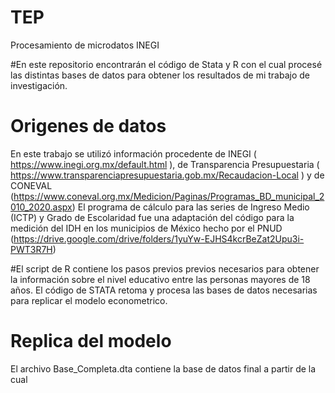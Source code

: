 # TEP
Procesamiento de microdatos INEGI

#En este repositorio encontrarán el código de Stata y R con el cual procesé las distintas bases de datos para obtener los resultados de mi trabajo de investigación. 

# Origenes de datos
En este trabajo se utilizó información procedente de INEGI ( https://www.inegi.org.mx/default.html ),  de Transparencia Presupuestaria ( https://www.transparenciapresupuestaria.gob.mx/Recaudacion-Local ) y de CONEVAL (https://www.coneval.org.mx/Medicion/Paginas/Programas_BD_municipal_2010_2020.aspx)
El programa de cálculo para las series de Ingreso Medio (ICTP) y Grado de Escolaridad fue una adaptación del código para la medición del IDH en los municipios de México hecho por el PNUD (https://drive.google.com/drive/folders/1yuYw-EJHS4kcrBeZat2Upu3i-PWT3R7H)

#El script de R contiene los pasos previos previos necesarios para obtener la información sobre el nivel educativo entre las personas mayores de 18 años. El código de STATA retoma y procesa las bases de datos necesarias para replicar el modelo econometrico.  


# Replica del modelo
El archivo Base_Completa.dta contiene la base de datos final a partir de la cual  
